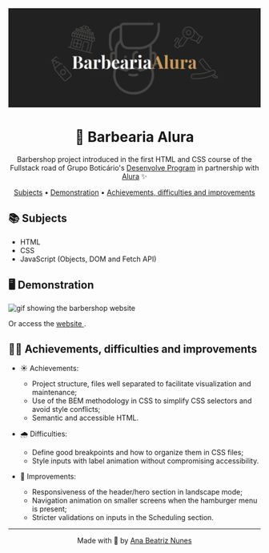 <img src="./assets/readme/barbearia-alura-banner.png" alt="banner da Barbearia Alura">
<h1 align="center">💈 Barbearia Alura</h1>

<p align="center">
  Barbershop project introduced in the first HTML and CSS course of the Fullstack
  road of Grupo Boticário's
  <a href="https://desenvolve.grupoboticario.com.br/">Desenvolve Program</a> 
  in partnership with
  <a href="https://www.alura.com.br/">Alura</a> ✨
</p>

<p align="center">
 <a href="#books-subjects">Subjects</a> • 
 <a href="#desktop_computer-demonstration">Demonstration</a> •
 <a href="#woman_technologist-achievements-difficulties-e-improvements">
  Achievements, difficulties and improvements 
 </a>
</p>

## :books: Subjects

- HTML
- CSS
- JavaScript (Objects, DOM and Fetch API)

## :desktop_computer: Demonstration

<img src="./assets/readme/barbershop-overview.gif" alt="gif showing the barbershop website">
<p>
  Or access the 
  <a href="https://ananuness.github.io/barbearia-alura/">
    website
  </a>.
</p>

## :woman_technologist: Achievements, difficulties and improvements

- ☀️ Achievements:

  - Project structure, files well separated to facilitate visualization and maintenance;
  - Use of the BEM methodology in CSS to simplify CSS selectors and avoid style conflicts;
  - Semantic and accessible HTML.

- 🌧️ Difficulties:

  - Define good breakpoints and how to organize them in CSS files;
  - Style inputs with label animation without compromising accessibility.

- 🌈 Improvements:

  - Responsiveness of the header/hero section in landscape mode;
  - Navigation animation on smaller screens when the hamburger menu is present;
  - Stricter validations on inputs in the Scheduling section.

<hr>

<p align="center">
  Made with 🤎 by
  <a align="center" href="https://www.linkedin.com/in/ana-beatriz-nunes/">
    Ana Beatriz Nunes
  </a>
</p>
